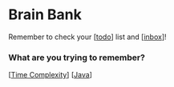 # Brain Bank

Remember to check your [[todo]] list and [[inbox]]!

### What are you trying to remember?

[[Time Complexity]]
[[Java]]

[//begin]: # "Autogenerated link references for markdown compatibility"
[todo]: todo "Todo"
[inbox]: inbox "Inbox"
[Time Complexity]: <Time Complexity> "Time Complexity"
[Java]: java "Java"
[//end]: # "Autogenerated link references"